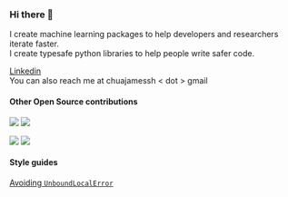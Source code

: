 ### Hi there 👋

I create machine learning packages to help developers and researchers iterate faster.  
I create typesafe python libraries to help people write safer code.

[Linkedin](https://www.linkedin.com/in/james-chua-8a445913a/)  
You can also reach me at chuajamessh  < dot > gmail

#### Other Open Source contributions
[![](https://img.shields.io/github/issues-search?label=strawberry-graphql/strawberry%20PRs&query=is%3Apr+author%3Athejaminator%20repo%3Astrawberry-graphql%2Fstrawberry)](https://github.com/strawberry-graphql/strawberry/pulls?q=is%3Apr+author%3Athejaminator) 
[![](https://img.shields.io/github/stars/strawberry-graphql/strawberry?style=flat&label=stars&color=yellow)](https://github.com/strawberry-graphql/strawberry/pulls?q=is%3Apr+author%3Athejaminator)


[![](https://img.shields.io/github/issues-search?label=eleutherai/elk%20PRs&query=is%3Apr+author%3Athejaminator%20repo%3Aeleutherai%2Felk)](https://github.com/EleutherAI/elk/pulls?q=is%3Apr+is%3Aclosed+author%3Athejaminator) 
[![](https://img.shields.io/github/stars/eleutherai/elk?style=flat&label=stars&color=yellow)](https://github.com/EleutherAI/elk/pulls?q=is%3Apr+is%3Aclosed+author%3Athejaminator)




#### Style guides
[Avoiding `UnboundLocalError`](https://gist.github.com/thejaminator/111e3a24000ce4faaf002fa28b658bf4)



<!--
# thanks jakkdl for allowing me to lift this!
for (group,repo) in [
('strawberry-graphql', 'strawberry')]:
    print(f'[![](https://img.shields.io/github/issues-search?label={group}/{repo}%20PRs&query=is%3Apr%20author%thejaminator%20repo%3A{group}%2F{repo})](https://github.com/{group}/{repo}/pulls?q=is%3Apr+author%3A%40thejaminator) ![](https://img.shields.io/github/stars/{group}/{repo}?style=flat&label=stars&color=yellow)  ')
-->
